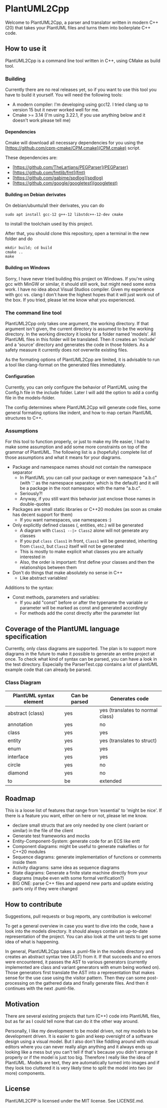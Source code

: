 # PlantUML2Cpp

Welcome to PlantUML2Cpp, a parser and translator written in modern C++ (20) that takes your PlantUML files and turns them into boilerplate C++ code.

## How to use it

PlantUML2Cpp is a command line tool written in C++, using CMake as build tool.

### Building

Currently there are no real releases yet, so if you want to use this tool you have to build it yourself. You will need the following tools:

* A modern compiler: I'm developing using gcc12. I tried clang up to version 15 but it never worked well for me.
* Cmake >= 3.14 (I'm using 3.22.1, if you use anything below and it doesn't work please tell me)

#### Dependencies

Cmake will download all necessary dependencies for you using the [https://github.com/cpm-cmake/CPM.cmake](CPM.cmake) script.

These dependencies are:
* [https://github.com/TheLartians/PEGParser](PEGParser)
* [https://github.com/fmtlib/fmt](fmt)
* [https://github.com/gabime/spdlog](spdlog)
* [https://github.com/google/googletest](googletest)

#### Building on Debian derivates

On debian/ubuntu/all their derivates, you can do
```
sudo apt install gcc-12 g++-12 libstdc++-12-dev cmake
```
to install the toolchain used by this project.

After that, you should clone this repository, open a terminal in the new folder and do
```
mkdir build; cd build
cmake ..
make
```

#### Building on Windows

Sorry, I have never tried building this project on Windows. If you're using gcc with MinGW or similar, it should still work, but might need some extra work. I have no idea about Visual Studios compiler. Given my experience with gcc vs. clang I don't have the highest hopes that it will just work out of the box. If you tried, please let me know what you experienced.

### The command line tool

PlantUML2Cpp only takes one argument, the working directory. If that argument isn't given, the current directory is assumed to be the working directory.
In the working directory it looks for a folder named 'models'. All PlantUML files in this folder will be translated. Then it creates an 'include' and a 'source' directory and generates the code in those folders. As a safety measure it currently does _not_ overwrite existing files.

As the formating options of PlantUML2Cpp are limited, it is advisable to run a tool like clang-format on the generated files immediately.

#### Configuration

Currently, you can only configure the behavior of PlantUML using the Config.h file in the include folder. Later I will add the option to add a config file in the models-folder.

The config determines where PlantUML2Cpp will generate code files, some general formating options like indent, and how to map certain PlantUML structures to C++.

### Assumptions

For this tool to function properly, or just to make my life easier, I had to make some assumption and add some more constraints on top of the grammar of PlantUML. The following list is a (hopefully) complete list of those assumptions and what it means for your diagrams.

* Package and namespace names should not contain the namespace separator
    * In PlantUML you can call your package or even namespace "a.b.c" (with '.' as the namespace separator, which is the default) and it will be a package in the root namespace with the name "a.b.c".
    * Seriously?!
    * Anyway, if you still want this behavior just enclose those names in double-quotes
* Packages are small static libraries or C++20 modules (as soon as cmake has decent support for them)
    * If you want namespaces, use namespaces :)
* Only explicitly defined classes (, entities, etc.) will be generated
    * A diagram with `Class1 --|> Class2` alone will not generate any classes
    * If you put `class Class1` in front, `Class1` will be generated, inheriting from `Class2`, but `Class2` itself will not be generated
    * This is mostly to make explicit what classes you are actually interested in
    * Also, the order is important: first define your classes and then the relationships between them
* Don't do things that make absolutely no sense in C++
    * Like abstract variables!

Additions to the syntax:
* Const methods, parameters and variables:
    * If you add "const" before or after the typename the variable or parameter will be marked as const and generated accordingly
    * For methods add the const directly after the parameter list

## Coverage of the PlantUML language specification

Currently, only class diagrams are supported. The plan is to support more diagrams in the future to make it possible to generate an entire project at once.
To check what kind of syntax can be parsed, you can have a look in the test directory. Especially the ParserTest.cpp contains a lot of plantUML example code that can already be parsed.

### Class Diagram

| PlantUML syntax element | Can be parsed | Generates code |
|-------------------------|---------------|----------------|
| abstract (class) | yes | yes (translates to normal class) |
| annotation | yes | no |
| class | yes | yes |
| entity | yes | yes (translates to struct) |
| enum | yes | yes |
| interface | yes | yes |
| circle | yes | no |
| diamond | yes | no |
| to | be | extended |

## Roadmap

This is a loose list of features that range from 'essential' to 'might be nice'. If there is a feature you want, either on here or not, please let me know.

* declare small structs that are only needed by one client (variant or similar) in the file of the client
* Generate test frameworks and mocks
* Entity-Component-System: generate code for an ECS like entt
* Component diagrams: might be useful to generate makefiles or for C++20 modules
* Sequence diagrams: generate implementation of functions or comments inside them
* Activity diagrams: same idea as sequence diagrams
* State diagrams: Generate a finite state machine directly from your diagrams (maybe even with some formal verification?)
* BIG ONE: parse C++ files and append new parts and update existing parts only if they were changed

## How to contribute

Suggestions, pull requests or bug reports, any contribution is welcome!

To get a general overview in case you want to dive into the code, have a look into the models directory. It should always contain an up-to-date representation of the project. You can also look at the unit tests to get some idea of what is happening.

In general, PlantUML2Cpp takes a .puml-file in the models directory and creates an abstract syntax tree (AST) from it. If that succeeds and no errors were encountered, it passes the AST to various generators (currently implemented are class and variant generators with enum being worked on).
Those generators first translate the AST into a representation that makes sense for the use case using the visitor pattern. Then they can some post-processing on the gathered data and finally generate files. And then it continues with the next .puml-file.

## Motivation

There are several existing projects that turn (C++) code into PlantUML files, but as far as I could tell none that can do it the other way around.

Personally, I like my development to be model driven, not my models to be development driven. It is easier to gain and keep oversight of a software design using a visual model. But I also don't like fiddling around with visual editors where you can never really align anything and it always ends up looking like a mess but you can't tell if that's because you didn't arrange it properly or if the model is just too big. Therefore I really like the idea of PlantUML. Models are text, they are automatically turned into images and if they look too cluttered it is very likely time to split the model into two (or more) components.

## License

PlantUML2CPP is licensed under the MIT license. See LICENSE.md.